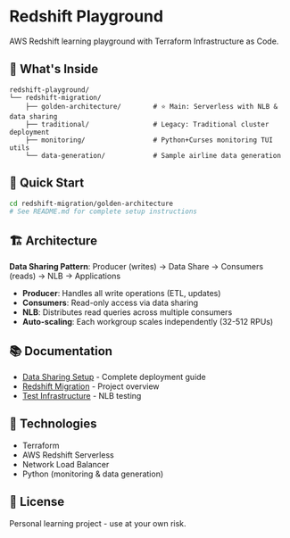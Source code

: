 # Redshift Playground

AWS Redshift learning playground with Terraform Infrastructure as Code.

## 📁 What's Inside

```
redshift-playground/
└── redshift-migration/
    ├── golden-architecture/        # ⭐ Main: Serverless with NLB & data sharing
    ├── traditional/                # Legacy: Traditional cluster deployment
    ├── monitoring/                 # Python+Curses monitoring TUI utils
    └── data-generation/            # Sample airline data generation
```

## 🚀 Quick Start

```bash
cd redshift-migration/golden-architecture
# See README.md for complete setup instructions
```

## 🏗️ Architecture

**Data Sharing Pattern**: Producer (writes) → Data Share → Consumers (reads) → NLB → Applications

- **Producer**: Handles all write operations (ETL, updates)
- **Consumers**: Read-only access via data sharing
- **NLB**: Distributes read queries across multiple consumers
- **Auto-scaling**: Each workgroup scales independently (32-512 RPUs)

## 📚 Documentation

- [Data Sharing Setup](redshift-migration/data-sharing/README.md) - Complete deployment guide
- [Redshift Migration](redshift-migration/README.md) - Project overview
- [Test Infrastructure](redshift-migration/data-sharing/test-instance/README.md) - NLB testing

## 🔧 Technologies

- Terraform
- AWS Redshift Serverless
- Network Load Balancer
- Python (monitoring & data generation)

## 📝 License

Personal learning project - use at your own risk.